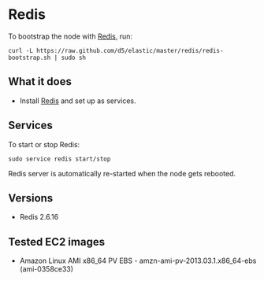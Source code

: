 # Redis

To bootstrap the node with [Redis](http://redio.io/), run:

```
curl -L https://raw.github.com/d5/elastic/master/redis/redis-bootstrap.sh | sudo sh
```

## What it does

* Install [Redis](http://redio.io/) and set up as services.

## Services

To start or stop Redis:

```
sudo service redis start/stop
```

Redis server is automatically re-started when the node gets rebooted.

## Versions

* Redis 2.6.16

## Tested EC2 images

* Amazon Linux AMI x86_64 PV EBS - amzn-ami-pv-2013.03.1.x86_64-ebs (ami-0358ce33)

